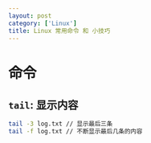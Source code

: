 ```yaml
---
layout: post
category: ['Linux']
title: Linux 常用命令 和 小技巧
---
```


# 命令
`tail`: 显示内容
----------
```bash
tail -3 log.txt // 显示最后三条
tail -f log.txt // 不断显示最后几条的内容
```

